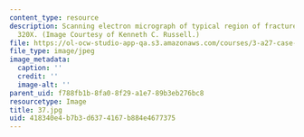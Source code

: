 ```yaml
---
content_type: resource
description: Scanning electron micrograph of typical region of fracture surface. Magnified
  320X. (Image Courtesy of Kenneth C. Russell.)
file: https://ol-ocw-studio-app-qa.s3.amazonaws.com/courses/3-a27-case-studies-in-forensic-metallurgy-fall-2007/418340e4b7b3d6374167b884e4677375_37.jpg
file_type: image/jpeg
image_metadata:
  caption: ''
  credit: ''
  image-alt: ''
parent_uid: f788fb1b-8fa0-8f29-a1e7-89b3eb276bc8
resourcetype: Image
title: 37.jpg
uid: 418340e4-b7b3-d637-4167-b884e4677375
---
```


